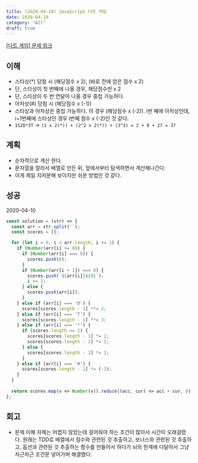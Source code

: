 ```yaml
---
title: (2020-04-10) JavaScript 다트 게임
date: 2020-04-10
category: "All"
draft: true
---
```


[[다트 게임] 문제 링크](https://programmers.co.kr/learn/courses/30/lessons/17682)

## 이해

- 스타상(*) 당첨 시 (해당점수 x 2), (바로 전에 얻은 점수 x 2)
- 단, 스타상이 첫 번째에 나올 경우, 해당점수만 x 2
- 단, 스타상이 두 번 연달아 나올 경우 중첩 가능하다.
- 아차상(#) 당첨 시 (해당점수 x (-1))
- 스타상과 아차상은 중첩 가능하다. 이 경우 (해당점수 x (-2)). i번 째에 아차상인데, i+1번째에 스타상인 경우 i번째 점수 x (-2)인 것 같다.
- `1S2D*3T` -> `(1 x 2(*)) + (2^2 x 2(*)) + (3^3) = 2 + 8 + 27 = 37`

## 계획

- 순차적으로 계산 한다.
- 문자열을 잘라서 배열로 만든 뒤, 앞에서부터 탐색하면서 계산해나간다.
- 이게 제일 지저분해 보이지만 쉬운 방법인 것 같다.

## 성공

2020-04-10

```javascript
const solution = (str) => {
  const arr = str.split('');
  const scores = [];

  for (let i = 0; i < arr.length; i += 1) {
    if (Number(arr[i] >= 0)) {
      if (Number(arr[i] === 0)) {
        scores.push(0);
      }
      if (Number(arr[i + 1]) === 0) {
        scores.push(`${arr[i]}${0}`);
        i += 1;
      } else {
        scores.push(arr[i]);
      }
    } else if (arr[i] === 'D') {
      scores[scores.length - 1] **= 2;
    } else if (arr[i] === 'T') {
      scores[scores.length - 1] **= 3;
    } else if (arr[i] === '*') {
      if (scores.length >= 2) {
        scores[scores.length - 1] *= 2;
        scores[scores.length - 2] *= 2;
      } else {
        scores[scores.length - 1] *= 2;
      }
    } else if (arr[i] === '#') {
      scores[scores.length - 1] *= (-1);
    }
  }
  
  return scores.map(v => Number(v)).reduce((acc, cur) => acc + cur, 0);
};
```

## 회고

- 문제 이해 자체는 어렵지 않았는데 걸어줘야 하는 조건이 많아서 시간이 오래걸렸다. 원래는 TDD로 배열에서 점수와 관련된 것 추출하고, 보너스와 관련된 것 추출하고, 옵션과 관련된 것 추출하는 함수를 만들어서 하다가 뇌의 한계에 다달아서 그냥 차근차근 조건문 넣어가며 해결했다.
